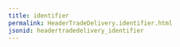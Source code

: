 ```yaml
---
title: identifier
permalink: HeaderTradeDelivery.identifier.html
jsonid: headertradedelivery_identifier
---
```

